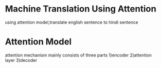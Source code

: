 # Machine Translation Using Attention
using attention model,translate english sentence to hindi sentence 
# Attention Model
attention mechanism mainly consists of three parts 1)encoder 2)attention layer 3)decoder
